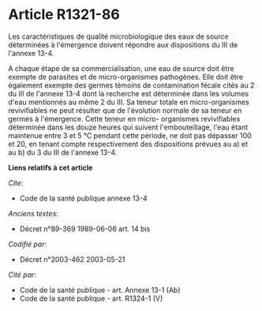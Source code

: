 # Article R1321-86

Les caractéristiques de qualité microbiologique des eaux de source déterminées à l'émergence doivent répondre aux
dispositions du III de l'annexe 13-4.

A chaque étape de sa commercialisation, une eau de source doit être exempte de parasites et de micro-organismes pathogènes.
Elle doit être également exempte des germes témoins de contamination fécale cités au 2 du III de l'annexe 13-4 dont la
recherche est déterminée dans les volumes d'eau mentionnés au même 2 du III. Sa teneur totale en micro-organismes
revivifiables ne peut résulter que de l'évolution normale de sa teneur en germes à l'émergence. Cette teneur en micro-
organismes revivifiables déterminée dans les douze heures qui suivent l'embouteillage, l'eau étant maintenue entre 3 et 5 °C
pendant cette période, ne doit pas dépasser 100 et 20, en tenant compte respectivement des dispositions prévues au a) et au
b) du 3 du III de l'annexe 13-4.

**Liens relatifs à cet article**

_Cite_:

  - Code de la santé publique annexe 13-4

_Anciens textes_:

  - Décret n°89-369 1989-06-06 art. 14 bis

_Codifié par_:

  - Décret n°2003-462 2003-05-21

_Cité par_:

  - Code de la santé publique - art. Annexe 13-1 (Ab)
  - Code de la santé publique - art. R1324-1 (V)
